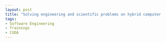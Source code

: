 ```yaml
---
layout: post
title: "Solving engineering and scientific problems on hybrid computer systems. GPU computing and CUDA"
tags:
- Software Engineering
- Trainings
- CUDA
---
```

